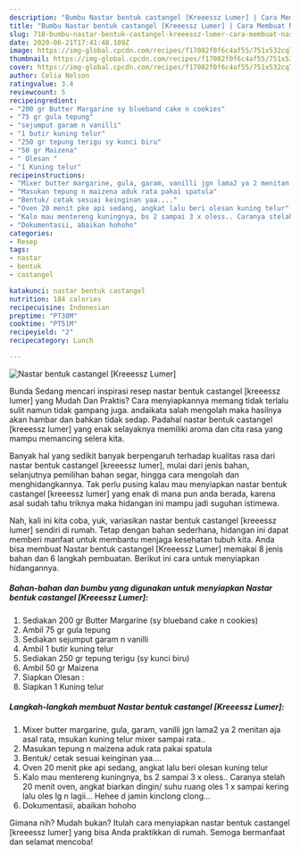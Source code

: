 ```yaml
---
description: "Bumbu Nastar bentuk castangel [Kreeessz Lumer] | Cara Membuat Nastar bentuk castangel [Kreeessz Lumer] Yang Sedap"
title: "Bumbu Nastar bentuk castangel [Kreeessz Lumer] | Cara Membuat Nastar bentuk castangel [Kreeessz Lumer] Yang Sedap"
slug: 710-bumbu-nastar-bentuk-castangel-kreeessz-lumer-cara-membuat-nastar-bentuk-castangel-kreeessz-lumer-yang-sedap
date: 2020-06-21T17:41:48.109Z
image: https://img-global.cpcdn.com/recipes/f17082f0f6c4af55/751x532cq70/nastar-bentuk-castangel-kreeessz-lumer-foto-resep-utama.jpg
thumbnail: https://img-global.cpcdn.com/recipes/f17082f0f6c4af55/751x532cq70/nastar-bentuk-castangel-kreeessz-lumer-foto-resep-utama.jpg
cover: https://img-global.cpcdn.com/recipes/f17082f0f6c4af55/751x532cq70/nastar-bentuk-castangel-kreeessz-lumer-foto-resep-utama.jpg
author: Celia Nelson
ratingvalue: 3.4
reviewcount: 5
recipeingredient:
- "200 gr Butter Margarine sy blueband cake n cookies"
- "75 gr gula tepung"
- "sejumput garam n vanilli"
- "1 butir kuning telur"
- "250 gr tepung terigu sy kunci biru"
- "50 gr Maizena"
- " Olesan "
- "1 Kuning telur"
recipeinstructions:
- "Mixer butter margarine, gula, garam, vanilli jgn lama2 ya 2 menitan aja asal rata, msukan kuning telur mixer sampai rata.."
- "Masukan tepung n maizena aduk rata pakai spatula"
- "Bentuk/ cetak sesuai keinginan yaa...."
- "Oven 20 menit pke api sedang, angkat lalu beri olesan kuning telur"
- "Kalo mau mentereng kuningnya, bs 2 sampai 3 x oless.. Caranya stelah 20 menit oven, angkat biarkan dingin/ suhu ruang oles 1 x sampai kering lalu oles lg n lagii... Hehee d jamin kinclong clong..."
- "Dokumentasii, abaikan hohoho"
categories:
- Resep
tags:
- nastar
- bentuk
- castangel

katakunci: nastar bentuk castangel 
nutrition: 184 calories
recipecuisine: Indonesian
preptime: "PT38M"
cooktime: "PT51M"
recipeyield: "2"
recipecategory: Lunch

---
```



![Nastar bentuk castangel [Kreeessz Lumer]](https://img-global.cpcdn.com/recipes/f17082f0f6c4af55/751x532cq70/nastar-bentuk-castangel-kreeessz-lumer-foto-resep-utama.jpg)

Bunda Sedang mencari inspirasi resep nastar bentuk castangel [kreeessz lumer] yang Mudah Dan Praktis? Cara menyiapkannya memang tidak terlalu sulit namun tidak gampang juga. andaikata salah mengolah maka hasilnya akan hambar dan bahkan tidak sedap. Padahal nastar bentuk castangel [kreeessz lumer] yang enak selayaknya memiliki aroma dan cita rasa yang mampu memancing selera kita.

Banyak hal yang sedikit banyak berpengaruh terhadap kualitas rasa dari nastar bentuk castangel [kreeessz lumer], mulai dari jenis bahan, selanjutnya pemilihan bahan segar, hingga cara mengolah dan menghidangkannya. Tak perlu pusing kalau mau menyiapkan nastar bentuk castangel [kreeessz lumer] yang enak di mana pun anda berada, karena asal sudah tahu triknya maka hidangan ini mampu jadi suguhan istimewa.




Nah, kali ini kita coba, yuk, variasikan nastar bentuk castangel [kreeessz lumer] sendiri di rumah. Tetap dengan bahan sederhana, hidangan ini dapat memberi manfaat untuk membantu menjaga kesehatan tubuh kita. Anda bisa membuat Nastar bentuk castangel [Kreeessz Lumer] memakai 8 jenis bahan dan 6 langkah pembuatan. Berikut ini cara untuk menyiapkan hidangannya.

<!--inarticleads1-->

##### Bahan-bahan dan bumbu yang digunakan untuk menyiapkan Nastar bentuk castangel [Kreeessz Lumer]:

1. Sediakan 200 gr Butter Margarine (sy blueband cake n cookies)
1. Ambil 75 gr gula tepung
1. Sediakan sejumput garam n vanilli
1. Ambil 1 butir kuning telur
1. Sediakan 250 gr tepung terigu (sy kunci biru)
1. Ambil 50 gr Maizena
1. Siapkan  Olesan :
1. Siapkan 1 Kuning telur




<!--inarticleads2-->

##### Langkah-langkah membuat Nastar bentuk castangel [Kreeessz Lumer]:

1. Mixer butter margarine, gula, garam, vanilli jgn lama2 ya 2 menitan aja asal rata, msukan kuning telur mixer sampai rata..
1. Masukan tepung n maizena aduk rata pakai spatula
1. Bentuk/ cetak sesuai keinginan yaa....
1. Oven 20 menit pke api sedang, angkat lalu beri olesan kuning telur
1. Kalo mau mentereng kuningnya, bs 2 sampai 3 x oless.. Caranya stelah 20 menit oven, angkat biarkan dingin/ suhu ruang oles 1 x sampai kering lalu oles lg n lagii... Hehee d jamin kinclong clong...
1. Dokumentasii, abaikan hohoho




Gimana nih? Mudah bukan? Itulah cara menyiapkan nastar bentuk castangel [kreeessz lumer] yang bisa Anda praktikkan di rumah. Semoga bermanfaat dan selamat mencoba!
